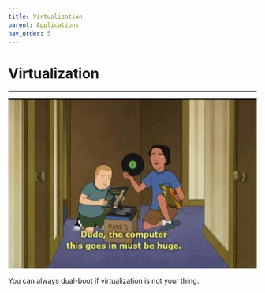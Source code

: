 ```yaml
---
title: Virtualization
parent: Applications
nav_order: 5
---
```


# Virtualization

---

<img
  width="640"
  src="../../../images/virtualization.jpg"
  alt="Dude, the computer this goes in must be huge."/>

You can always dual-boot if virtualization is not your thing.
